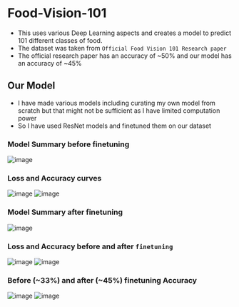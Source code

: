 # Food-Vision-101
* This uses various Deep Learning aspects and creates a model to predict 101 different classes of food.
* The dataset was taken from `Official Food Vision 101 Research paper`
* The official research paper has an accuracy of ~50% and our model has an accuracy of ~45%

## Our Model
* I have made various models including curating my own model from scratch but that might not be sufficient as I have limited computation power
* So I have used ResNet models and finetuned them on our dataset

### Model Summary before finetuning
![image](https://github.com/user-attachments/assets/6ebd5af5-dd6f-4ae0-957d-883cb27aa050)

### Loss and Accuracy curves
![image](https://github.com/user-attachments/assets/1a9117f9-664b-490f-b898-a9603a4bbf5c)
![image](https://github.com/user-attachments/assets/cb81a3f8-6914-46a7-aa40-085aef5d41d7)

### Model Summary after finetuning
![image](https://github.com/user-attachments/assets/42e94f19-cf65-46b1-ad31-daa2eb51f2d0)

### Loss and Accuracy before and after `finetuning`
![image](https://github.com/user-attachments/assets/ba1fafff-9f1a-4332-a0b9-f7e1795bd667)
![image](https://github.com/user-attachments/assets/ccb6c61a-4c09-4d76-bebe-8fb0b92d885a)

### Before (~33%) and after (~45%) finetuning Accuracy
![image](https://github.com/user-attachments/assets/65acb44e-68fa-4aa5-9822-f58edc40f5c6)
![image](https://github.com/user-attachments/assets/7b9a41d3-35c4-4d36-9565-54d2cbd03c5c)


